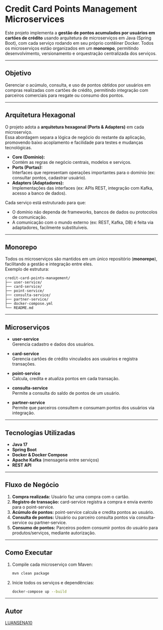 # Credit Card Points Management Microservices

Este projeto implementa a **gestão de pontos acumulados por usuários em cartões de crédito** usando arquitetura de microserviços em Java (Spring Boot), com cada serviço rodando em seu próprio contêiner Docker. Todos os microserviços estão organizados em um **monorepo**, permitindo desenvolvimento, versionamento e orquestração centralizada dos serviços.

---

## Objetivo

Gerenciar o acúmulo, consulta, e uso de pontos obtidos por usuários em compras realizadas com cartões de crédito, permitindo integração com parceiros comerciais para resgate ou consumo dos pontos.

---

## Arquitetura Hexagonal

O projeto adota a **arquitetura hexagonal (Ports & Adapters)** em cada microserviço.  
Essa abordagem separa a lógica de negócio do restante da aplicação, promovendo baixo acoplamento e facilidade para testes e mudanças tecnológicas.

- **Core (Domínio):**  
  Contém as regras de negócio centrais, modelos e serviços.
- **Ports (Portas):**  
  Interfaces que representam operações importantes para o domínio (ex: consultar pontos, cadastrar usuário).
- **Adapters (Adaptadores):**  
  Implementações das interfaces (ex: APIs REST, integração com Kafka, acesso a banco de dados).

Cada serviço está estruturado para que:
- O domínio não dependa de frameworks, bancos de dados ou protocolos de comunicação.
- A comunicação com o mundo externo (ex: REST, Kafka, DB) é feita via adaptadores, facilmente substituíveis.

---

## Monorepo

Todos os microserviços são mantidos em um único repositório (**monorepo**), facilitando a gestão e integração entre eles.  
Exemplo de estrutura:

```plaintext
credit-card-points-management/
├── user-service/
├── card-service/
├── point-service/
├── consulta-service/
├── partner-service/
├── docker-compose.yml
└── README.md
```

---

## Microserviços

- **user-service**  
  Gerencia cadastro e dados dos usuários.

- **card-service**  
  Gerencia cartões de crédito vinculados aos usuários e registra transações.

- **point-service**  
  Calcula, credita e atualiza pontos em cada transação.

- **consulta-service**  
  Permite a consulta do saldo de pontos de um usuário.

- **partner-service**  
  Permite que parceiros consultem e consumam pontos dos usuários via integração.

---

## Tecnologias Utilizadas

- **Java 17**
- **Spring Boot**
- **Docker & Docker Compose**
- **Apache Kafka** (mensageria entre serviços)
- **REST API**

---

## Fluxo de Negócio

1. **Compra realizada:** Usuário faz uma compra com o cartão.
2. **Registro de transação:** card-service registra a compra e envia evento para o point-service.
3. **Acúmulo de pontos:** point-service calcula e credita pontos ao usuário.
4. **Consulta de pontos:** Usuário ou parceiro consulta pontos via consulta-service ou partner-service.
5. **Consumo de pontos:** Parceiros podem consumir pontos do usuário para produtos/serviços, mediante autorização.

---

## Como Executar

1. Compile cada microserviço com Maven:
   ```bash
   mvn clean package
   ```
2. Inicie todos os serviços e dependências:
   ```bash
   docker-compose up --build
   ```

---

## Autor

[LUANSENA10](https://github.com/LUANSENA10)
